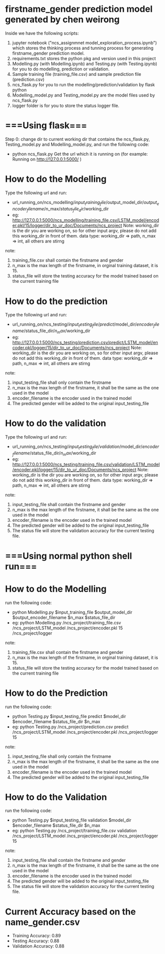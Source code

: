 # firstname_gender prediction model generated by chen weirong

Inside we have the following scripts: 
1. jupyter notebook ("ncs_assignmnet model_exploration_process.ipynb") which stores the thinking process and tunning process for generating firstname_gender prediction model. 
2. requirements.txt stores the python pkg and version used in this project
3. Modelling.py (with Modelling.ipynb) and Testing.py (with Testing.ipynb) for you to do modelling, prediction or validation.
4. Sample training file (training_file.csv) and sample prediction file (prediction.csv)
5. ncs_flask.py for you to run the modelling/prediction/validation by flask python
6. Modelling_model.py and Testing_model.py are the model files used by ncs_flask.py
7. logger folder is for you to store the status logger file.

# ===Using flask=== #
Step 0:
change dir to current working dir that contains the ncs_flask.py, Testing_model.py and Modelling_model.py, and run the following code:
- python ncs_flask.py
Get the url which it is running on (for example: Running on http://127.0.0.1:5000/ )

# How to do the Modelling #
Type the following url and run:
- url_running_on/ncs_modelling/$input_training_file/$output_model_dir/$output_encoder_filename/$n_max/$status_file_dir/$working_dir
- eg: http://127.0.0.1:5000/ncs_modelling/training_file.csv/LSTM_model/encoder.pkl/15/logger/dir_to_ur_doc/Documents/ncs_project
Note: 
working_dir is the dir you are working on, so for other input argv, please do not add this working_dir in front of them.
data type: working_dir => path, n_max => int, all others are stirng

note:
1. training_file.csv shall contain the firstname and gender
2. n_max is the max length of the firstname, in orginal training dataset, it is 15.
3. status_file will store the testing accuracy for the model trained based on the current training file


# How to do the prediction #
Type the following url and run:
- url_running_on/ncs_testing/$input_testing_file/predict/$model_dir/$encoder_filename/$status_file_dir/$n_max/$working_dir
- eg: http://127.0.0.1:5000/ncs_testing/prediction.csv/predict/LSTM_model/encoder.pkl/logger/15/dir_to_ur_doc/Documents/ncs_project
Note: 
working_dir is the dir you are working on, so for other input argv, please do not add this working_dir in front of them.
data type: working_dir => path, n_max => int, all others are stirng

note:
1. input_testing_file shall only contain the firstname
2. n_max is the max length of the firstname, it shall be the same as the one used in the model
3. encoder_filename is the encoder used in the trained model
4. The predicted gender will be added to the original input_testing_file


# How to do the validation #
Type the following url and run:
- url_running_on/ncs_testing/$input_testing_file/validation/$model_dir/$encoder_filename/$status_file_dir/$n_max/$working_dir
- eg: http://127.0.0.1:5000/ncs_testing/training_file.csv/validation/LSTM_model/encoder.pkl/logger/15/dir_to_ur_doc/Documents/ncs_project
Note: 
working_dir is the dir you are working on, so for other input argv, please do not add this working_dir in front of them.
data type: working_dir => path, n_max => int, all others are stirng


note:
1. input_testing_file shall contain the firstname and gender
2. n_max is the max length of the firstname, it shall be the same as the one used in the model
3. encoder_filename is the encoder used in the trained model
4. The predicted gender will be added to the original input_testing_file
5. The status file will store the validation accuracy for the current testing file.


# ===Using normal python shell run=== #
# How to do the Modelling #
run the following code:
- python Modelling.py $input_training_file $output_model_dir $output_encoder_filename $n_max $status_file_dir
- eg: python Modelling.py /ncs_project/training_file.csv /ncs_project/LSTM_model /ncs_project/encoder.pkl 15 /ncs_project/logger

note:
1. training_file.csv shall contain the firstname and gender
2. n_max is the max length of the firstname, in orginal training dataset, it is 15.
3. status_file will store the testing accuracy for the model trained based on the current training file

# How to do the Prediction #
run the following code:
- python Testing.py $input_testing_file predict $model_dir $encoder_filename $status_file_dir $n_max
- eg: python Testing.py /ncs_project/prediction.csv predict /ncs_project/LSTM_model /ncs_project/encoder.pkl /ncs_project/logger 15

note:
1. input_testing_file shall only contain the firstname
2. n_max is the max length of the firstname, it shall be the same as the one used in the model
3. encoder_filename is the encoder used in the trained model
4. The predicted gender will be added to the original input_testing_file

# How to do the Validation #
run the following code:
- python Testing.py $input_testing_file validation $model_dir $encoder_filename $status_file_dir $n_max
- eg: python Testing.py /ncs_project/training_file.csv validation /ncs_project/LSTM_model /ncs_project/encoder.pkl /ncs_project/logger 15

note:
1. input_testing_file shall contain the firstname and gender
2. n_max is the max length of the firstname, it shall be the same as the one used in the model
3. encoder_filename is the encoder used in the trained model
4. The predicted gender will be added to the original input_testing_file
5. The status file will store the validation accuracy for the current testing file.


# Current Accuracy based on the name_gender.csv #
- Training Accuracy: 0.89
- Testing Accuracy: 0.88
- Validation Accuracy: 0.88

